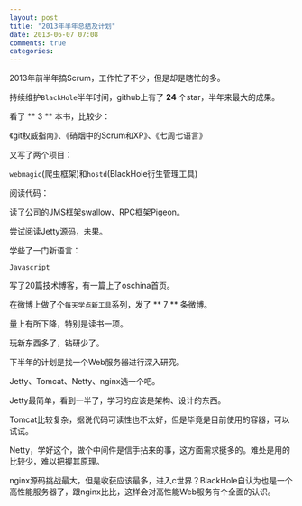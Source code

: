 ```yaml
---
layout: post
title: "2013年半年总结及计划"
date: 2013-06-07 07:08
comments: true
categories: 
---
```


2013年前半年搞Scrum，工作忙了不少，但是却是瞎忙的多。

持续维护`BlackHole`半年时间，github上有了 **24** 个star，半年来最大的成果。

<!-- more -->

看了 ** 3 ** 本书，比较少：

《git权威指南》、《硝烟中的Scrum和XP》、《七周七语言》

又写了两个项目：

`webmagic`(爬虫框架)和`hostd`(BlackHole衍生管理工具)

阅读代码：

读了公司的JMS框架swallow、RPC框架Pigeon。

尝试阅读Jetty源码，未果。

学些了一门新语言：

`Javascript`

写了20篇技术博客，有一篇上了oschina首页。

在微博上做了个`每天学点新工具`系列，发了 ** 7 ** 条微博。

量上有所下降，特别是读书一项。

玩新东西多了，钻研少了。

下半年的计划是找一个Web服务器进行深入研究。

Jetty、Tomcat、Netty、nginx选一个吧。

Jetty最简单，看到一半了，学习的应该是架构、设计的东西。

Tomcat比较复杂，据说代码可读性也不太好，但是毕竟是目前使用的容器，可以试试。

Netty，学好这个，做个中间件是信手拈来的事，这方面需求挺多的。难处是用的比较少，难以把握其原理。

nginx源码挑战最大，但是收获应该最多，进入c世界？BlackHole自认为也是一个高性能服务器了，跟nginx比比，这样会对高性能Web服务有个全面的认识。

